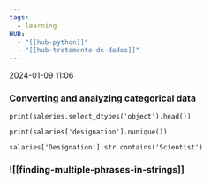 ```yaml
---
tags:
  - learning
HUB:
  - "[[hub-python]]"
  - "[[hub-tratamento-de-dados]]"
---
```

2024-01-09  11:06

### **Converting and analyzing categorical data**

`print(saleries.select_dtypes('object').head())` 

`print(salaries['designation'].nunique())`

`salaries['Designation'].str.contains('Scientist')` 


### ![[finding-multiple-phrases-in-strings]]


